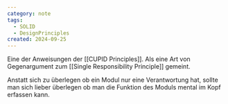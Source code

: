 ```yaml
---
category: note
tags:
  - SOLID
  - DesignPrinciples
created: 2024-09-25
---
```

Eine der Anweisungen der [[CUPID Principles]].
Als eine Art von Gegenargument zum [[Single Responsibility Principle]] gemeint.

Anstatt sich zu überlegen ob ein Modul nur eine Verantwortung hat, sollte man sich lieber überlegen ob man die Funktion des Moduls mental im Kopf erfassen kann.


